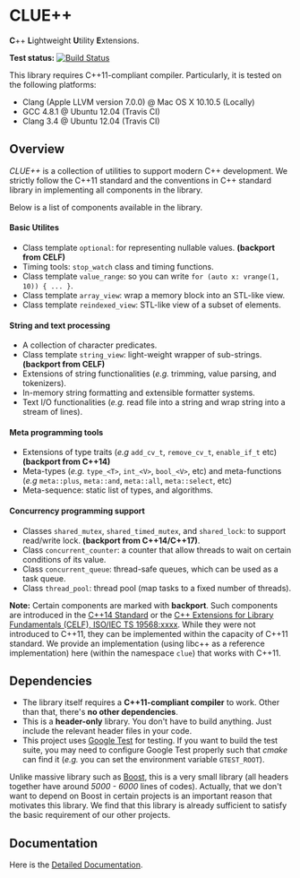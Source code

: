 # CLUE++

**C**++ **L**ightweight **U**tility **E**xtensions.

**Test status:** [![Build Status](https://travis-ci.org/lindahua/CLUE.svg?branch=master)](https://travis-ci.org/lindahua/CLUE)

This library requires C++11-compliant compiler. Particularly, it is tested on the following platforms:

- Clang (Apple LLVM version 7.0.0) @ Mac OS X 10.10.5 (Locally)
- GCC 4.8.1 @ Ubuntu 12.04 (Travis CI)
- Clang 3.4 @ Ubuntu 12.04 (Travis CI)

## Overview

*CLUE++* is a collection of utilities to support modern C++ development. We strictly follow the C++11 standard and the conventions in C++ standard library in implementing all components in the library.

Below is a list of components available in the library.

#### Basic Utilites

- Class template ``optional``: for representing nullable values. **(backport from CELF)**
- Timing tools: ``stop_watch`` class and timing functions.
- Class template ``value_range``: so you can write ``for (auto x: vrange(1, 10)) { ... }``.
- Class template ``array_view``: wrap a memory block into an STL-like view.
- Class template ``reindexed_view``: STL-like view of a subset of elements.

#### String and text processing

- A collection of character predicates.
- Class template ``string_view``: light-weight wrapper of sub-strings. **(backport from CELF)**
- Extensions of string functionalities (*e.g.* trimming, value parsing, and tokenizers).
- In-memory string formatting and extensible formatter systems.
- Text I/O functionalities (*e.g.* read file into a string and wrap string into a stream of lines).

#### Meta programming tools

- Extensions of type traits (*e.g* ``add_cv_t``, ``remove_cv_t``, ``enable_if_t`` etc) **(backport from C++14)**
- Meta-types (*e.g.* ``type_<T>``, ``int_<V>``, ``bool_<V>``, etc) and meta-functions (*e.g* ``meta::plus``, ``meta::and``, ``meta::all``, ``meta::select``, etc)
- Meta-sequence: static list of types, and algorithms.

#### Concurrency programming support

- Classes ``shared_mutex``, ``shared_timed_mutex``, and ``shared_lock``: to support read/write lock. **(backport from C++14/C++17)**.
- Class ``concurrent_counter``: a counter that allow threads to wait on certain conditions of its value.
- Class ``concurrent_queue``: thread-safe queues, which can be used as a task queue.
- Class ``thread_pool``: thread pool (map tasks to a fixed number of threads).

**Note:** Certain components are marked with **backport**. Such components are introduced in the [C++14 Standard](https://en.wikipedia.org/wiki/C%2B%2B14) or the [C++ Extensions for Library Fundamentals (CELF), ISO/IEC TS 19568:xxxx](http://en.cppreference.com/w/cpp/experimental/lib_extensions). While they were not introduced to C++11, they can be implemented within the capacity of C++11 standard. We provide an implementation (using libc++ as a reference implementation) here (within the namespace ``clue``) that works with C++11.


## Dependencies

- The library itself requires a **C++11-compliant compiler** to work. Other than that, there's **no other dependencies**.
- This is a **header-only** library. You don't have to build anything. Just include the relevant header files in your code.
- This project uses [Google Test](https://github.com/google/googletest) for testing. If you want to build the test suite, you may need to configure Google Test properly such that *cmake* can find it (*e.g.* you can set the environment variable ``GTEST_ROOT``).

Unlike massive library such as [Boost](http://www.boost.org), this is a very small library (all headers together have around *5000 - 6000* lines of codes). Actually, that we don't want to depend on Boost in certain projects is an important reason that motivates this library. We find that this library is already sufficient to satisfy the basic requirement of our other projects.

## Documentation

Here is the [Detailed Documentation](http://cppstdx.readthedocs.org/en/latest/).
